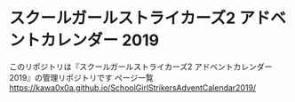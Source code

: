 # スクールガールストライカーズ2 アドベントカレンダー 2019
このリポジトリは『スクールガールストライカーズ2 アドベントカレンダー 2019』の管理リポジトリです
ページ一覧 https://kawa0x0a.github.io/SchoolGirlStrikersAdventCalendar2019/
